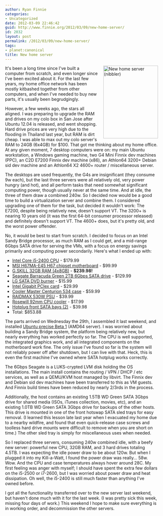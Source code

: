 ```yaml
---
author: Ryan Finnie
categories:
- Uncategorized
date: 2012-03-09 22:46:42
guid: http://www.finnie.org/2012/03/09/new-home-server/
id: 2032
layout: post
permalink: /2012/03/09/new-home-server/
tags:
- planet:canonical
title: New home server
---
```

<span style="float: right; margin-left: 1em;"><a href="http://www.flickr.com/photos/fo0bar/6822160034/" title="New home server (nibbler) by Ryan Finnie, on Flickr"><img src="http://farm8.staticflickr.com/7065/6822160034_71ed5d14cc_m.jpg" width="180" height="240" alt="New home server (nibbler)" /></a></span>It's been a long time since I've built a computer from scratch, and even longer since I've been excited about it. For the last few years, my home office network has been mostly kitbashed together from other computers, and when I've needed to buy new parts, it's usually been begrudgingly.

However, a few weeks ago, the stars all aligned. I was preparing to upgrade the RAM and drives on my colo box in San Jose after Ubuntu 12.04 is released, and went shopping. Hard drive prices are very high due to the flooding in Thailand last year, but RAM is dirt cheap. I was able to max out my colo server's RAM to 24GB (6x4GB) for $100. That got me thinking about my home office. At any given moment, 7 desktop computers were on: my main Ubuntu workstation, a Windows gaming machine, two G4 Mini Finnix dev machines (PPC), an C2D E7200 Finnix dev machine (x86), an Athlon64 3200+ Debian sid dev machine and an Athlon64 X2 4600+ router / miscellaneous server.

The desktops are used frequently, the G4s are insignificant (they consume 9w each), but the last three servers were all relatively old, very power hungry (and hot), and all perform tasks that need somewhat significant computing power, though usually never at the same time. And at idle, the three of them draw a combined 240w. So I decided now would be a good time to build a virtualization server and combine them. I considered upgrading one of them for the task, but decided it wouldn't work: The E7200, despite being relatively new, doesn't support VT. The 3200+ is nearing 10 years old (it was the first 64-bit consumer processor released) and definitely doesn't support VT. The 4600+ does, but it's pretty old, and the worst power offender.

No, it would be best to start from scratch. I decided to focus on an Intel Sandy Bridge processor, as much RAM as I could get, and a mid-range 6Gbps SATA drive for serving the VMs, with a focus on energy savings primarily and computing power secondarily. Here's what I ended up with:

  * [Intel Core i5-2400 CPU](http://www.newegg.com/Product/Product.aspx?Item=N82E16819115074) - $179.99
  * [MSI H67MA-E45 H67 chipset motherboard](http://www.newegg.com/Product/Product.aspx?Item=N82E16813130570) - $99.99
  * [G.SKILL 32GB RAM (4x8GB)](http://www.newegg.com/Product/Product.aspx?Item=N82E16820231486) - **$239.98!**
  * [Seagate Barracuda Green 2TB 6Gbps SATA drive](http://www.newegg.com/Product/Product.aspx?Item=N82E16822148681) - $129.99
  * [LG SATA DVD burner](http://www.newegg.com/Product/Product.aspx?Item=N82E16827136236) - $15.99
  * [Intel Gigabit PCIex card](http://www.newegg.com/Product/Product.aspx?Item=N82E16833106033) - $29.99
  * [Cooler Master Centurion 534 case](http://www.newegg.com/Product/Product.aspx?Item=N82E16811119106) - $59.99
  * [RAIDMAX 530W PSU](http://www.newegg.com/Product/Product.aspx?Item=N82E16817152028) - $39.99
  * [Rosewill 92mm CPU cooler](http://www.newegg.com/Product/Product.aspx?Item=N82E16835200056) - $17.99
  * [Hotplug front SATA bays (2)](http://www.newegg.com/Product/Product.aspx?Item=N82E16817998031) - $39.98
  * Total: $853.88

The parts arrived on Wednesday the 29th, I assembled it last weekend, and installed [Ubuntu precise Beta 1](https://wiki.ubuntu.com/PrecisePangolin/TechnicalOverview/Beta1) (AMD64 server). I was worried about building a Sandy Bridge system, the platform being relatively new, but nearly everything has worked perfectly so far. The CPU is well supported, the integrated graphics work, and all integrated components on the motherboard work fine. The only issue I've found so far is the system will not reliably power off after shutdown, but I can live with that. Heck, this is even the first machine I've owned where SATA hotplug works correctly.

The 6Gbps Seagate is a LUKS-crypted LVM disk holding the OS installations. The main install contains the routing / VPN / DHCP / etc services, as well as a QEMU/KVM host managed by libvirt. The Finnix dev and Debian sid dev machines have been transferred to this as VM guests. And Finnix build times have been reduced by nearly 2/3rds in the process.

Additionally, the host contains an existing 1.5TB WD Green SATA 3Gbps drive for shared media (ISOs, iTunes collection, movies, etc), and an existing 1.0TB WD Green SATA 3Gbps drive for backups of the other hosts. This drive is mounted in one of the front hotswap SATA sled trays for easy removal. (I learned this lesson late last year when I evacuated my home due to a nearby wildfire, and found that even quick-release case screws and toolless hard drive mounts were difficult to remove when you are short on time.) The other sled tray is simply for miscellaneous uses when needed.

So I replaced three servers, consuming 240w combined idle, with a beefy new server: powerful new CPU, 32GB RAM, and 3 hard drives totaling 4.5TB. I was expecting the idle power draw to be about 120w. But when I plugged it into my Kill-a-Watt, I found the power draw was really... 58w. Wow. And the CPU and case temperatures always hover around 28C. My first feeling was anger with myself; I should have spent the extra few dollars on the i5-2500 or i7-2600, but I was worried about power draw and heat dissipation. Oh well, the i5-2400 is still much faster than anything I've owned before.

I got all the functionality transferred over to the new server last weekend, but haven't done much with it for the last week. (I was pretty sick this week, missing four days of work.) This weekend I hope to make sure everything is in working order, and decommission the other servers.
